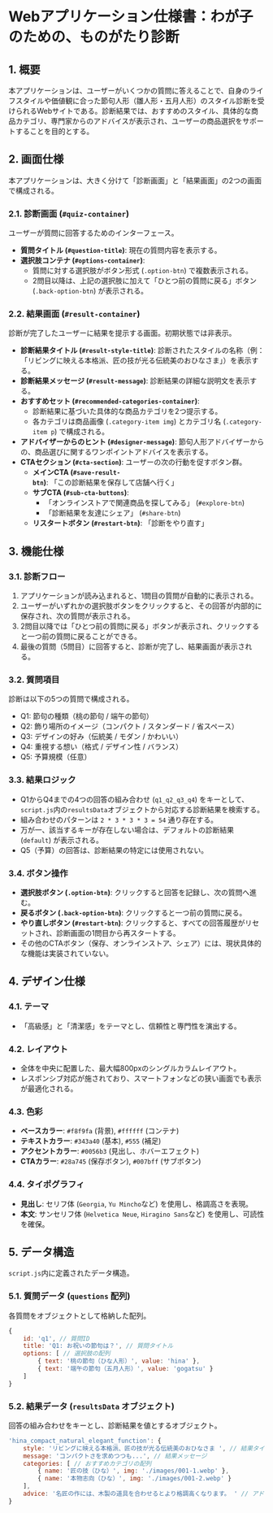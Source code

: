 # Webアプリケーション仕様書：わが子のための、ものがたり診断

## 1. 概要

本アプリケーションは、ユーザーがいくつかの質問に答えることで、自身のライフスタイルや価値観に合った節句人形（雛人形・五月人形）のスタイル診断を受けられるWebサイトである。診断結果では、おすすめのスタイル、具体的な商品カテゴリ、専門家からのアドバイスが表示され、ユーザーの商品選択をサポートすることを目的とする。

## 2. 画面仕様

本アプリケーションは、大きく分けて「診断画面」と「結果画面」の2つの画面で構成される。

### 2.1. 診断画面 (`#quiz-container`)

ユーザーが質問に回答するためのインターフェース。

- **質問タイトル (`#question-title`)**: 現在の質問内容を表示する。
- **選択肢コンテナ (`#options-container`)**:
    - 質問に対する選択肢がボタン形式 (`.option-btn`) で複数表示される。
    - 2問目以降は、上記の選択肢に加えて「ひとつ前の質問に戻る」ボタン (`.back-option-btn`) が表示される。

### 2.2. 結果画面 (`#result-container`)

診断が完了したユーザーに結果を提示する画面。初期状態では非表示。

- **診断結果タイトル (`#result-style-title`)**: 診断されたスタイルの名称（例：「リビングに映える本格派、匠の技が光る伝統美のおひなさま」）を表示する。
- **診断結果メッセージ (`#result-message`)**: 診断結果の詳細な説明文を表示する。
- **おすすめセット (`#recommended-categories-container`)**:
    - 診断結果に基づいた具体的な商品カテゴリを2つ提示する。
    - 各カテゴリは商品画像 (`.category-item img`) とカテゴリ名 (`.category-item p`) で構成される。
- **アドバイザーからのヒント (`#designer-message`)**: 節句人形アドバイザーからの、商品選びに関するワンポイントアドバイスを表示する。
- **CTAセクション (`#cta-section`)**: ユーザーの次の行動を促すボタン群。
    - **メインCTA (`#save-result-btn`)**: 「この診断結果を保存して店舗へ行く」
    - **サブCTA (`#sub-cta-buttons`)**:
        - 「オンラインストアで関連商品を探してみる」 (`#explore-btn`)
        - 「診断結果を友達にシェア」 (`#share-btn`)
    - **リスタートボタン (`#restart-btn`)**: 「診断をやり直す」

## 3. 機能仕様

### 3.1. 診断フロー

1.  アプリケーションが読み込まれると、1問目の質問が自動的に表示される。
2.  ユーザーがいずれかの選択肢ボタンをクリックすると、その回答が内部的に保存され、次の質問が表示される。
3.  2問目以降では「ひとつ前の質問に戻る」ボタンが表示され、クリックすると一つ前の質問に戻ることができる。
4.  最後の質問（5問目）に回答すると、診断が完了し、結果画面が表示される。

### 3.2. 質問項目

診断は以下の5つの質問で構成される。

- Q1: 節句の種類（桃の節句 / 端午の節句）
- Q2: 飾り場所のイメージ（コンパクト / スタンダード / 省スペース）
- Q3: デザインの好み（伝統美 / モダン / かわいい）
- Q4: 重視する想い（格式 / デザイン性 / バランス）
- Q5: 予算規模（任意）

### 3.3. 結果ロジック

- Q1からQ4までの4つの回答の組み合わせ (`q1_q2_q3_q4`) をキーとして、`script.js`内の`resultsData`オブジェクトから対応する診断結果を検索する。
- 組み合わせのパターンは `2 * 3 * 3 * 3 = 54` 通り存在する。
- 万が一、該当するキーが存在しない場合は、デフォルトの診断結果 (`default`) が表示される。
- Q5（予算）の回答は、診断結果の特定には使用されない。

### 3.4. ボタン操作

- **選択肢ボタン (`.option-btn`)**: クリックすると回答を記録し、次の質問へ進む。
- **戻るボタン (`.back-option-btn`)**: クリックすると一つ前の質問に戻る。
- **やり直しボタン (`#restart-btn`)**: クリックすると、すべての回答履歴がリセットされ、診断画面の1問目から再スタートする。
- その他のCTAボタン（保存、オンラインストア、シェア）には、現状具体的な機能は実装されていない。

## 4. デザイン仕様

### 4.1. テーマ

- 「高級感」と「清潔感」をテーマとし、信頼性と専門性を演出する。

### 4.2. レイアウト

- 全体を中央に配置した、最大幅800pxのシングルカラムレイアウト。
- レスポンシブ対応が施されており、スマートフォンなどの狭い画面でも表示が最適化される。

### 4.3. 色彩

- **ベースカラー**: `#f8f9fa` (背景), `#ffffff` (コンテナ)
- **テキストカラー**: `#343a40` (基本), `#555` (補足)
- **アクセントカラー**: `#0056b3` (見出し、ホバーエフェクト)
- **CTAカラー**: `#28a745` (保存ボタン), `#007bff` (サブボタン)

### 4.4. タイポグラフィ

- **見出し**: セリフ体 (`Georgia`, `Yu Mincho`など) を使用し、格調高さを表現。
- **本文**: サンセリフ体 (`Helvetica Neue`, `Hiragino Sans`など) を使用し、可読性を確保。

## 5. データ構造

`script.js`内に定義されたデータ構造。

### 5.1. 質問データ (`questions` 配列)

各質問をオブジェクトとして格納した配列。

```javascript
{
    id: 'q1', // 質問ID
    title: 'Q1: お祝いの節句は？', // 質問タイトル
    options: [ // 選択肢の配列
        { text: '桃の節句（ひな人形）', value: 'hina' },
        { text: '端午の節句（五月人形）', value: 'gogatsu' }
    ]
}
```

### 5.2. 結果データ (`resultsData` オブジェクト)

回答の組み合わせをキーとし、診断結果を値とするオブジェクト。

```javascript
'hina_compact_natural_elegant_function': {
    style: 'リビングに映える本格派、匠の技が光る伝統美のおひなさま ', // 結果タイトル
    message: 'コンパクトさを求めつつも...', // 結果メッセージ
    categories: [ // おすすめカテゴリの配列
        { name: '匠の技（ひな）', img: './images/001-1.webp' },
        { name: '本物志向（ひな）', img: './images/001-2.webp' }
    ],
    advice: '名匠の作には、木製の道具を合わせるとより格調高くなります。 ' // アドバイス
}
```